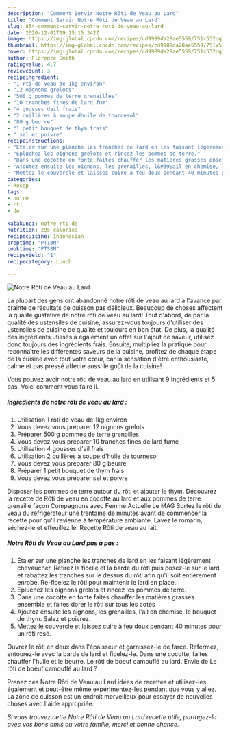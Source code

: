 ```yaml
---
description: "Comment Servir Notre Rôti de Veau au Lard"
title: "Comment Servir Notre Rôti de Veau au Lard"
slug: 854-comment-servir-notre-roti-de-veau-au-lard
date: 2020-12-01T19:15:15.342Z
image: https://img-global.cpcdn.com/recipes/cd9989da28ae5559/751x532cq70/notre-roti-de-veau-au-lard-photo-principale-de-la-recette.jpg
thumbnail: https://img-global.cpcdn.com/recipes/cd9989da28ae5559/751x532cq70/notre-roti-de-veau-au-lard-photo-principale-de-la-recette.jpg
cover: https://img-global.cpcdn.com/recipes/cd9989da28ae5559/751x532cq70/notre-roti-de-veau-au-lard-photo-principale-de-la-recette.jpg
author: Florence Smith
ratingvalue: 4.7
reviewcount: 3
recipeingredient:
- "1 rti de veau de 1kg environ"
- "12 oignons grelots"
- "500 g pommes de terre grenailles"
- "10 tranches fines de lard fum"
- "4 gousses dail frais"
- "2 cuillères à soupe dhuile de tournesol"
- "80 g beurre"
- "1 petit bouquet de thym frais"
- " sel et poivre"
recipeinstructions:
- "Étaler sur une planche les tranches de lard en les faisant légèrement chevaucher. Retirez la ficelle et la barde du rôti puis posez-le sur le lard et rabattez les tranches sur le dessus du rôti afin qu&#39;il soit entièrement enrobé. Re-ficelez le rôti pour maintenir le lard en place."
- "Epluchez les oignons grelots et rincez les pommes de terre."
- "Dans une cocotte en fonte faites chauffer les matières grasses ensemble et faites dorer le rôti sur tous les cotés"
- "Ajoutez ensuite les oignons, les grenailles, l&#39;ail en chemise, le bouquet de thym. Salez et poivrez."
- "Mettez le couvercle et laissez cuire à feu doux pendant 40 minutes pour un rôti rosé."
categories:
- Resep
tags:
- notre
- rti
- de

katakunci: notre rti de 
nutrition: 295 calories
recipecuisine: Indonesian
preptime: "PT13M"
cooktime: "PT58M"
recipeyield: "1"
recipecategory: Lunch

---
```



![Notre Rôti de Veau au Lard](https://img-global.cpcdn.com/recipes/cd9989da28ae5559/751x532cq70/notre-roti-de-veau-au-lard-photo-principale-de-la-recette.jpg)

La plupart des gens ont abandonné notre rôti de veau au lard à l'avance par crainte de résultats de cuisson pas délicieux. Beaucoup de choses affectent la qualité gustative de notre rôti de veau au lard! Tout d'abord, de par la qualité des ustensiles de cuisine, assurez-vous toujours d'utiliser des ustensiles de cuisine de qualité et toujours en bon état. De plus, la qualité des ingrédients utilisés a également un effet sur l'ajout de saveur, utilisez donc toujours des ingrédients frais. Ensuite, multipliez la pratique pour reconnaître les différentes saveurs de la cuisine, profitez de chaque étape de la cuisine avec tout votre cœur, car la sensation d'être enthousiaste, calme et pas pressé affecte aussi le goût de la cuisine!

<!--inarticleads1-->

Vous pouvez avoir notre rôti de veau au lard en utilisant 9 Ingrédients et 5 pas. Voici comment vous faire il.

##### Ingrédients de notre rôti de veau au lard :

1. Utilisation 1 rôti de veau de 1kg environ
1. Vous devez vous préparer 12 oignons grelots
1. Préparer 500 g pommes de terre grenailles
1. Vous devez vous préparer 10 tranches fines de lard fumé
1. Utilisation 4 gousses d&#39;ail frais
1. Utilisation 2 cuillères à soupe d&#39;huile de tournesol
1. Vous devez vous préparer 80 g beurre
1. Préparer 1 petit bouquet de thym frais
1. Vous devez vous préparer  sel et poivre


Disposer les pommes de terre autour du rôti et ajouter le thym. Découvrez la recette de Rôti de veau en cocotte au lard et aux pommes de terre grenaille façon Compagnons avec Femme Actuelle Le MAG Sortez le rôti de veau du réfrigérateur une trentaine de minutes avant de commencer la recette pour qu&#39;il revienne à température ambiante. Lavez le romarin, séchez-le et effeuillez le. Recette Rôti de veau au lait. 

<!--inarticleads2-->

##### Notre Rôti de Veau au Lard pas à pas :

1. Étaler sur une planche les tranches de lard en les faisant légèrement chevaucher. Retirez la ficelle et la barde du rôti puis posez-le sur le lard et rabattez les tranches sur le dessus du rôti afin qu&#39;il soit entièrement enrobé. Re-ficelez le rôti pour maintenir le lard en place.
1. Epluchez les oignons grelots et rincez les pommes de terre.
1. Dans une cocotte en fonte faites chauffer les matières grasses ensemble et faites dorer le rôti sur tous les cotés
1. Ajoutez ensuite les oignons, les grenailles, l&#39;ail en chemise, le bouquet de thym. Salez et poivrez.
1. Mettez le couvercle et laissez cuire à feu doux pendant 40 minutes pour un rôti rosé.


Ouvrez le rôti en deux dans l&#39;épaisseur et garnissez-le de farce. Refermez, entourez-le avec la barde de lard et ficelez-le. Dans une cocotte, faites chauffer l&#39;huile et le beurre. Le rôti de boeuf camouflé au lard. Envie de Le rôti de boeuf camouflé au lard ? 

<!--inarticleads1-->

<p>
Prenez ces Notre Rôti de Veau au Lard idées de recettes et utilisez-les également et peut-être même expérimentez-les pendant que vous y allez. La zone de cuisson est un endroit merveilleux pour essayer de nouvelles choses avec l'aide appropriée.
</p>

<p>
<i>Si vous trouvez cette Notre Rôti de Veau au Lard recette utile, partagez-la avec vos bons amis ou votre famille, merci et bonne chance.</i>
</p>
